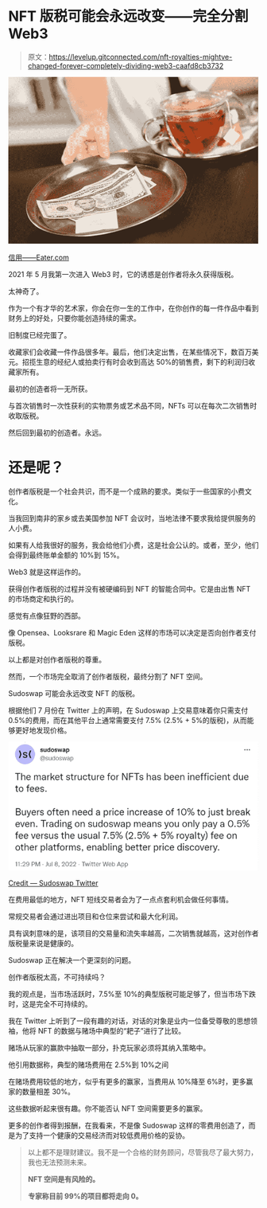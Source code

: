 # NFT 版税可能会永远改变——完全分割 Web3

> 原文：<https://levelup.gitconnected.com/nft-royalties-mightve-changed-forever-completely-dividing-web3-caafd8cb3732>

![](img/47d77f6c7ac65d514e0ac4b19d42a856.png)

[信用——Eater.com](https://www.eater.com/2018/3/22/17151172/tipping-laws-trump-budget-bill-pooling-minimum-wages)

2021 年 5 月我第一次进入 Web3 时，它的诱惑是创作者将永久获得版税。

太神奇了。

作为一个有才华的艺术家，你会在你一生的工作中，在你创作的每一件作品中看到财务上的好处，只要你能创造持续的需求。

旧制度已经完蛋了。

收藏家们会收藏一件作品很多年。最后，他们决定出售，在某些情况下，数百万美元。招揽生意的经纪人或拍卖行有时会收到高达 50%的销售费，剩下的利润归收藏家所有。

最初的创造者将一无所获。

与首次销售时一次性获利的实物票务或艺术品不同，NFTs 可以在每次二次销售时收取版税。

然后回到最初的创造者。永远。

# **还是呢？**

创作者版税是一个社会共识，而不是一个成熟的要求。类似于一些国家的小费文化。

当我回到南非的家乡或去美国参加 NFT 会议时，当地法律不要求我给提供服务的人小费。

如果有人给我很好的服务，我会给他们小费，这是社会公认的。或者，至少，他们会得到最终账单金额的 10%到 15%。

Web3 就是这样运作的。

获得创作者版税的过程并没有被硬编码到 NFT 的智能合同中。它是由出售 NFT 的市场商定和执行的。

感觉有点像狂野的西部。

像 Opensea、Looksrare 和 Magic Eden 这样的市场可以决定是否向创作者支付版税。

以上都是对创作者版税的尊重。

然而，一个市场完全取消了创作者版税，最终分割了 NFT 空间。

Sudoswap 可能会永远改变 NFT 的版税。

根据他们 7 月份在 Twitter 上的声明，在 Sudoswap 上交易意味着你只需支付 0.5%的费用，而在其他平台上通常需要支付 7.5% (2.5% + 5%的版税)，从而能够更好地发现价格。

![](img/ab70a6e4b83f450544fa054e81aa41f9.png)

[Credit — Sudoswap Twitter](https://twitter.com/sudoswap/status/1545535672240390145)

在费用最低的地方，NFT 短线交易者会为了一点点套利机会做任何事情。

常规交易者会通过进出项目和仓位来尝试和最大化利润。

具有讽刺意味的是，该项目的交易量和流失率越高，二次销售就越高，这对创作者版税量来说是健康的。

Sudoswap 正在解决一个更深刻的问题。

创作者版税太高，不可持续吗？

我的观点是，当市场活跃时，7.5%至 10%的典型版税可能足够了，但当市场下跌时，这是完全不可持续的。

我在 Twitter 上听到了一段有趣的对话，对话的对象是业内一位备受尊敬的思想领袖，他将 NFT 的数据与赌场中典型的“耙子”进行了比较。

赌场从玩家的赢款中抽取一部分，扑克玩家必须将其纳入策略中。

他引用数据称，典型的赌场费用在 2.5%到 10%之间

在赌场费用较低的地方，似乎有更多的赢家，当费用从 10%降至 6%时，更多赢家的数量相差 30%。

这些数据听起来很有趣。你不能否认 NFT 空间需要更多的赢家。

更多的创作者得到报酬，在我看来，不是像 Sudoswap 这样的零费用创造了，而是为了支持一个健康的交易经济而对较低费用价格的妥协。

> 以上都不是理财建议。我不是一个合格的财务顾问，尽管我尽了最大努力，我也无法预测未来。
> 
> **NFT 空间是有风险的。**
> 
> **专家称目前 99%的项目都将走向 0。**